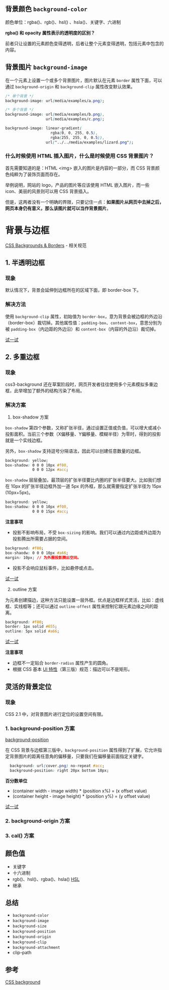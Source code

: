 ## 背景颜色 `background-color` 

颜色单位：rgba()、rgb()、hsl() 、hsla()、关键字、六进制

**rgba() 和 opacity 属性表示的透明度的区别？**

前者只让设置的元素颜色变得透明，后者让整个元素变得透明，包括元素中包含的内容。

## 背景图片 `background-image`

在一个元素上设置一个或多个背景图片，图片默认在元素 `border` 属性下面，可以通过 `background-origin` 和 `background-clip` 属性改变默认效果。

```css
/* 单个背景 */
background-image: url(media/examples/a.png);

/* 多个背景 */
background-image: url(media/examples/b.png),
                  url(media/examples/c.png);

background-image: linear-gradient(
                    rgba(0, 0, 255, 0.5),
                    rgba(255, 255, 0, 0.5)),
                  url("../../media/examples/lizard.png");

```

### 什么时候使用 HTML 插入图片，什么是时候使用 CSS 背景图片？

首先需要知道的是：HTML &lt;img&gt; 嵌入的图片是内容的一部分，而 CSS 背景颜色纯粹为了装饰页面而存在。

举例说明，网站的 logo，产品的图片等应该使用 HTML 嵌入图片，而一些 icon、美丽的风景则可以用 CSS 背景插入。

但是，这两者没有一个明确的界限，只要记住一点：**如果图片从网页中去掉之后，网页本身仍有意义，那么该图片就可以当作背景图片**。

# 背景与边框

[CSS Backgrounds & Borders](https://www.w3.org/TR/css-backgrounds/) - 相关规范

## 1. 半透明边框

### 现象

默认情况下，背景会延伸到边框所在的区域下面，即 border-box 下。

### 解决方法

使用 `background-clip` 属性，初始值为 `border-box`，意为背景会被边框的外边沿（border-box）裁切掉。其他属性值：`padding-box`、`content-box`，意思分别为被 `padding-box`（内边距的外边沿）和 `content-box`（内容的外边沿）裁切掉。

[试一试](https://codepen.io/byodian/pen/wZYWMM)

## 2. 多重边框

### 现象

css3-background 还在草案阶段时，网页开发者往往使用多个元素模拟多重边框，此举增加了额外的结构污染了布局。

### 解决方案

1. box-shadow 方案

`box-shadow` 第四个参数，又称扩张半径，通过设置正值或负值，可以增大或减小投影面积。当前三个参数（X偏移量、Y偏移量、模糊半径）为零时，得到的投影就是一个实线边框。

另外，`box-shadow` 支持逗号分隔语法，因此可以创建任意数量的边框。

```css
background: yellow;
box-shadow: 0 0 0 10px #f00,
            0 0 0 12px #acc;
```

`box-shadow` 层层叠加，最顶层的扩张半径要比内圈的扩张半径要大。比如我们想在 10px 的扩张半径边框外加一道 5px 的外框，那么就需要指定扩张半径为 15px (10px+5px)。

```css
background: yellow;
box-shadow: 0 0 0 10px #f00,
            0 0 0 15px #acc;
```

**注意事项**

- 投影不影响布局，不受 `box-sizing` 的影响。我们可以通过内边距或外边距为投影腾出所需要占据的空间。

```css
background: #f00;
box-shaodw: 0 0 0 10px #a66;
margin: 10px; // 为外圈投影腾出空间。
```

- 投影不会响应鼠标事件，比如悬停或点击。

[试一试](https://codepen.io/byodian/pen/KYGQBV)

2. outline 方案

为元素创建描边，这种方法只能设置一层外框。优点是边框样式灵活，比如：虚线框、实线框等；还可以通过 `outline-offest` 属性来控制它跟元素边缘之间的距离。

```css
background: #f00;
border: 1px solid #655;
outline: 5px solid #a66;
```

[试一试](https://codepen.io/byodian/pen/oOVPRR)

**注意事项**

- 边框不一定贴合 `border-radius` 属性产生的圆角。
- 根据 CSS 基本 [UI 特性](https://www.w3.org/TR/css-ui-3/)（第三版）规范：描边可以不是矩形。

## 灵活的背景定位

### 现象

CSS 2.1 中，对背景图片进行定位的设置空间有限。

### 1. background-position 方案

[background-position](https://developer.mozilla.org/en-US/docs/Web/CSS/background-position)

在 CSS 背景与边框第三版中，`background-position` 属性得到了扩展，它允许指定背景图片的距离任意角的偏移量，只要我们在偏移量前面指定关键字。

```css
  background: url(cover.png) no-repeat #acc;
  background-position: right 20px bottom 10px;
```

**百分数单位**

- (container width - image width) * (position x%) = (x offset value)
- (container height - image height) * (position y%) = (y offset value)

[试一试](https://codepen.io/byodian/pen/MdwZRX?editors=1100)

### 2. background-origin 方案

### 3. cal() 方案

## 颜色值

- 关键字
- 十六进制
- rgb()、hsl()、rgba()、hsla() [HSL](https://developer.mozilla.org/zh-CN/docs/Learn/CSS/Introduction_to_CSS/Values_and_units#HSL)
- 继承


## 总结

- `background-color`
- `background-image`
- `background-size`
- `background-position`
- `background-origin`
- `background-clip`
- `background-attachment`
- clip-path



## 参考

[CSS background](https://marksheet.io/css-background.html)

